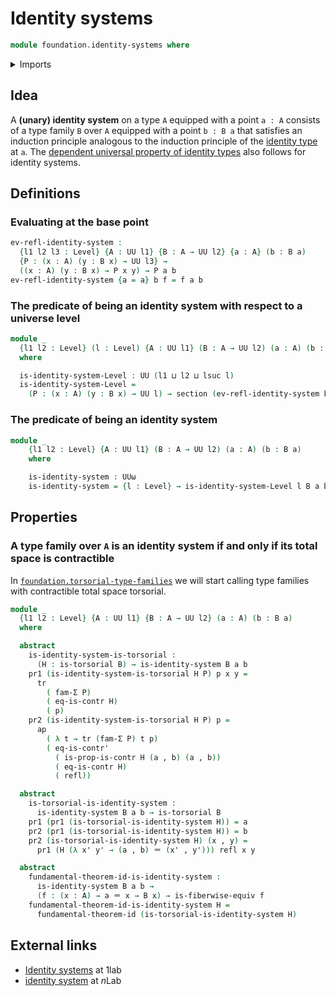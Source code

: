 # Identity systems

```agda
module foundation.identity-systems where
```

<details><summary>Imports</summary>

```agda
open import foundation.action-on-identifications-functions
open import foundation.dependent-pair-types
open import foundation.fundamental-theorem-of-identity-types
open import foundation.universe-levels

open import foundation-core.contractible-types
open import foundation-core.equivalences
open import foundation-core.families-of-equivalences
open import foundation-core.identity-types
open import foundation-core.sections
open import foundation-core.torsorial-type-families
open import foundation-core.transport-along-identifications
```

</details>

## Idea

A **(unary) identity system** on a type `A` equipped with a point `a : A`
consists of a type family `B` over `A` equipped with a point `b : B a` that
satisfies an induction principle analogous to the induction principle of the
[identity type](foundation.identity-types.md) at `a`. The
[dependent universal property of identity types](foundation.universal-property-identity-types.md)
also follows for identity systems.

## Definitions

### Evaluating at the base point

```agda
ev-refl-identity-system :
  {l1 l2 l3 : Level} {A : UU l1} {B : A → UU l2} {a : A} (b : B a)
  {P : (x : A) (y : B x) → UU l3} →
  ((x : A) (y : B x) → P x y) → P a b
ev-refl-identity-system {a = a} b f = f a b
```

### The predicate of being an identity system with respect to a universe level

```agda
module _
  {l1 l2 : Level} (l : Level) {A : UU l1} (B : A → UU l2) (a : A) (b : B a)
  where

  is-identity-system-Level : UU (l1 ⊔ l2 ⊔ lsuc l)
  is-identity-system-Level =
    (P : (x : A) (y : B x) → UU l) → section (ev-refl-identity-system b {P})
```

### The predicate of being an identity system

```agda
module _
    {l1 l2 : Level} {A : UU l1} (B : A → UU l2) (a : A) (b : B a)
    where

    is-identity-system : UUω
    is-identity-system = {l : Level} → is-identity-system-Level l B a b
```

## Properties

### A type family over `A` is an identity system if and only if its total space is contractible

In [`foundation.torsorial-type-families`](foundation.torsorial-type-families.md)
we will start calling type families with contractible total space torsorial.

```agda
module _
  {l1 l2 : Level} {A : UU l1} {B : A → UU l2} (a : A) (b : B a)
  where

  abstract
    is-identity-system-is-torsorial :
      (H : is-torsorial B) → is-identity-system B a b
    pr1 (is-identity-system-is-torsorial H P) p x y =
      tr
        ( fam-Σ P)
        ( eq-is-contr H)
        ( p)
    pr2 (is-identity-system-is-torsorial H P) p =
      ap
        ( λ t → tr (fam-Σ P) t p)
        ( eq-is-contr'
          ( is-prop-is-contr H (a , b) (a , b))
          ( eq-is-contr H)
          ( refl))

  abstract
    is-torsorial-is-identity-system :
      is-identity-system B a b → is-torsorial B
    pr1 (pr1 (is-torsorial-is-identity-system H)) = a
    pr2 (pr1 (is-torsorial-is-identity-system H)) = b
    pr2 (is-torsorial-is-identity-system H) (x , y) =
      pr1 (H (λ x' y' → (a , b) ＝ (x' , y'))) refl x y

  abstract
    fundamental-theorem-id-is-identity-system :
      is-identity-system B a b →
      (f : (x : A) → a ＝ x → B x) → is-fiberwise-equiv f
    fundamental-theorem-id-is-identity-system H =
      fundamental-theorem-id (is-torsorial-is-identity-system H)
```

## External links

- [Identity systems](https://1lab.dev/1Lab.Path.IdentitySystem.html) at 1lab
- [identity system](https://ncatlab.org/nlab/show/identity+system) at $n$Lab
